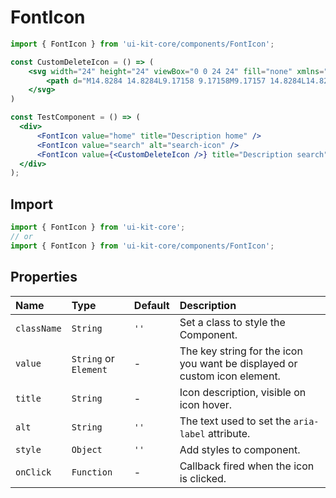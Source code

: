 ﻿# FontIcon

<!-- example -->
```jsx
import { FontIcon } from 'ui-kit-core/components/FontIcon';

const CustomDeleteIcon = () => (
    <svg width="24" height="24" viewBox="0 0 24 24" fill="none" xmlns="http://www.w3.org/2000/svg" >
        <path d="M14.8284 14.8284L9.17158 9.17158M9.17157 14.8284L14.8284 9.17158M12 22C17.5228 22 22 17.5228 22 12C22 6.47715 17.5228 2 12 2C6.47715 2 2 6.47715 2 12C2 17.5228 6.47715 22 12 22Z" stroke="#28303F" strokeWidth="1.5" strokeLinecap="round" strokeLinejoin="round" />
    </svg>
)

const TestComponent = () => (
  <div>
      <FontIcon value="home" title="Description home" /> 
      <FontIcon value="search" alt="search-icon" /> 
      <FontIcon value={<CustomDeleteIcon />} title="Description search" alt="search" />
  </div>
);
```

## Import
```jsx
import { FontIcon } from 'ui-kit-core';
// or
import { FontIcon } from 'ui-kit-core/components/FontIcon';
```

## Properties

| Name        | Type                  | Default | Description                                                               |
|:------------|:----------------------|:--------|:--------------------------------------------------------------------------|
| `className` | `String`              | `''`    | Set a class to style the Component.                                       |
| `value`     | `String` or `Element` | -       | The key string for the icon you want be displayed or custom icon element. |
| `title`     | `String`              | -       | Icon description, visible on icon hover.                                  |
| `alt`       | `String`              | `''`    | The text used to set the `aria-label` attribute.                          |
| `style`     | `Object`              | `''`    | Add styles to component.                                                  |
| `onClick`   | `Function`            | -       | Callback fired when the icon is clicked.                                  |
